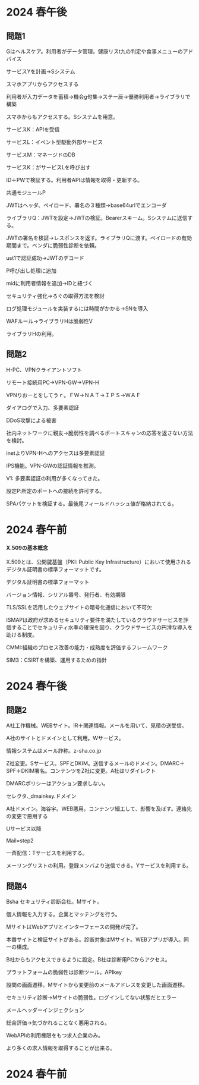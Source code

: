 # 2024 春午後

## 問題1

Gはヘルスケア。利用者がデータ管理。健康リスt九の判定や食事メニューのアドバイス

サービスYを計画→Sシステム

スマホアプリからアクセスする

利用者が入力データを蓄積→機会g句集→ステー辰→優勝利用者→ライブラリで構築

スマホからもアクセスする。Sシステムを用意。

サービスK：APIを受信

サービスL：イベント型駆動外部サービス

サービスM：マネージドのDB

サービスK：がサービスLを呼び出す

ID＋PWで検証する。利用者APIは情報を取得・更新する。

共通モジュールP

JWTはヘッダ、ペイロード、署名の３種類→base64urlでエンコーダ

ライブラリQ：JWTを設定→JWTの検証。Bearerスキーム。Sシステムに送信する。

JWTの署名を検証→レスポンスを返す。ライブラリQに渡す。ペイロードの有効期間まで。ベンダに脆弱性診断を依頼。

ust1で認証成功→JWTのデコード

P呼び出し処理に追加

midに利用者情報を追加→IDと紐づく

セキュリティ強化→ろぐの取得方法を検討

ログ処理モジュールを実装するには時間がかかる→SNを導入

WAFルール→ライブラリHは脆弱性V

ライブラリHの利用。

## 問題2

H-PC、VPNクライアントソフト

リモート接続用PC→VPN-GW→VPN-H

VPNりおーとをしてうｒ。ＦＷ→ＮＡＴ→ＩＰＳ→ＷＡＦ

ダイアログで入力、多要素認証

DDoS攻撃による被害

社内ネットワークに親友→脆弱性を調べるポートスキャンの応答を返さない方法を検討。

inetよりVPN-Hへのアクセスは多要素認証

IPS機能。VPN-GWの認証情報を推測。

V1: 多要素認証の利用が多くなってきた。

設定P:所定のポートへの接続を許可する。

SPAパケットを検証する。最後尾フィールドハッシュ値が格納されてる。

# 2024 春午前

#### X.509の基本概念

X.509とは、公開鍵基盤（PKI: Public Key Infrastructure）において使用されるデジタル証明書の標準フォーマットです。

デジタル証明書の標準フォーマット

バージョン情報、シリアル番号、発行者、有効期限

TLS/SSLを活用したウェブサイトの暗号化通信において不可欠

ISMAPは政府が求めるセキュリティ要件を満たしているクラウドサービスを評価することでセキュリティ水準の確保を図り、クラウドサービスの円滑な導入を助ける制度。

CMMI:組織のプロセス改善の能力・成熟度を評価するフレームワーク

SIM3：CSIRTを構築、運用するための指針



# 2024 春午後

## 問題2

A社工作機械。WEBサイト。IR＋関連情報。メールを用いて、見積の送受信。

A社のサイトとドメインとして利用。Wサービス。

情報システムはメール詐称。z-sha.co.jp

Z社変更。Sサービス。SPFとDKIM。送信するメールのドメイン。DMARC＋SPF＋DKIM署名。コンテンツをZ社に変更。A社はリダイレクト

DMARCポリシーはアクション要求しない。

セレクタ._dmainkey.ドメイン

A社ドメイン。海谷宇。WEB悪用。コンテンツ細工して、影響を及ぼす。連絡先の変更で悪用する

Uサービス以降

Mail=step2

一斉配信：Tサービスを利用する。

メーリングリストの利用。登録メンバより送信できる。Yサービスを利用する。


## 問題4

Bsha セキュリティ診断会社。Mサイト。

個人情報を入力する。企業とマッチングを行う。

MサイトはWebアプリとインターフェースの開発が完了。

本番サイトと検証サイトがある。診断対象はMサイト。WEBアプリが導入。同一の構成。

B社からもアクセスできるように設定。B社は診断用PCからアクセス。

プラットフォームの脆弱性は診断ツール。APIkey

設問の画面遷移。Mサイトから変更前のメールアドレスを変更した画面遷移。

セキュリティ診断→Mサイトの脆弱性。ログインしてない状態だとエラー

メールヘッダーインジェクション

総合評価→気づかれることなく悪用される。

WebAPIの利用権限をもつ求人企業のみ。

より多くの求人情報を取得することが出来る。



# 2024 春午前

